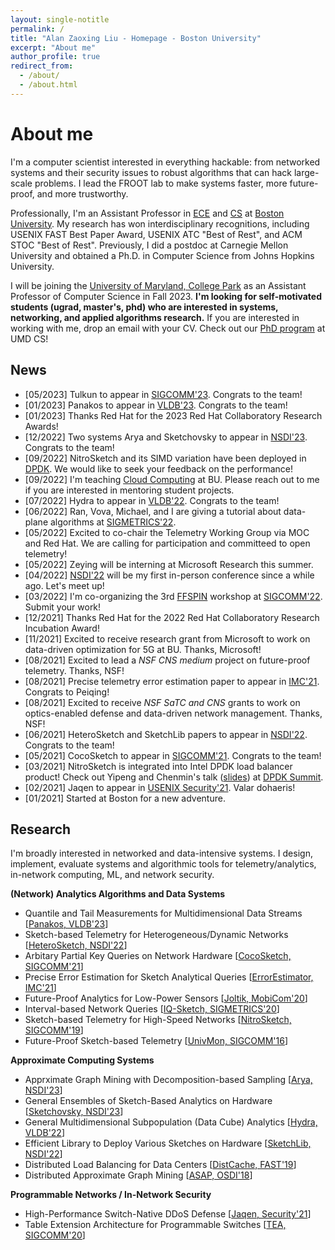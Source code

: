 ```yaml
---
layout: single-notitle
permalink: /
title: "Alan Zaoxing Liu - Homepage - Boston University"
excerpt: "About me"
author_profile: true
redirect_from: 
  - /about/
  - /about.html
---
```

About me
======
I'm a computer scientist interested in everything hackable: from networked systems and their security issues to robust algorithms that can hack large-scale problems. I lead the FROOT lab to make systems faster, more future-proof, and more trustworthy.

Professionally, I'm an Assistant Professor in [ECE](https://www.bu.edu/eng/departments/ece/) and [CS](https://www.bu.edu/cs/) at [Boston University](https://www.bu.edu/). My research has won interdisciplinary recognitions, including USENIX FAST Best Paper Award, USENIX ATC "Best of Rest", and ACM STOC "Best of Rest". Previously, I did a postdoc at Carnegie Mellon University and obtained a Ph.D. in Computer Science from Johns Hopkins University.

I will be joining the [University of Maryland, College Park](https://www.cs.umd.edu/) as an Assistant Professor of Computer Science in Fall 2023. **I'm looking for self-motivated students (ugrad, master's, phd) who are interested in systems, networking, and applied algorithms research.** If you are interested in working with me, drop an email with your CV. Check out our [PhD program](https://www.cs.umd.edu/grad/apply) at UMD CS! 

<!-- **Feel free to contact me if you are interested in research internship opportunites.** -->


News
------
* [05/2023]  Tulkun to appear in [SIGCOMM'23](https://conferences.sigcomm.org/sigcomm/2023/). Congrats to the team!
* [01/2023]  Panakos to appear in [VLDB'23](https://vldb.org/2023/). Congrats to the team!
* [01/2023]  Thanks Red Hat for the 2023 Red Hat Collaboratory Research Awards!   
* [12/2022]  Two systems Arya and Sketchovsky to appear in [NSDI'23](https://www.usenix.org/conference/nsdi23). Congrats to the team! 
* [09/2022]  NitroSketch and its SIMD variation have been deployed in [DPDK](https://patches.dpdk.org/project/dpdk/patch/20220916030317.3111820-2-leyi.rong@intel.com/). We would like to seek your feedback on the performance! 
* [09/2022]  I'm teaching [Cloud Computing](/teaching/2022-fall-cloud) at BU. Please reach out to me if you are interested in mentoring student projects.
* [07/2022]  Hydra to appear in [VLDB'22](https://vldb.org/2022/). Congrats to the team!
* [06/2022]  Ran, Vova, Michael, and I are giving a tutorial about data-plane algorithms at [SIGMETRICS'22](https://www.sigmetrics.org/sigmetrics2022/tutorials.html).
* [05/2022]  Excited to co-chair the Telemetry Working Group via MOC and Red Hat. We are calling for participation and committeed to open telemetry!  
* [05/2022]  Zeying will be interning at Microsoft Research this summer.  
* [04/2022]  [NSDI'22](https://www.usenix.org/conference/nsdi22) will be my first in-person conference since a while ago. Let's meet up!  
* [03/2022]  I'm co-organizing the 3rd [FFSPIN](https://conferences.sigcomm.org/sigcomm/2022/workshop-ffspin.html) workshop at [SIGCOMM'22](https://conferences.sigcomm.org/sigcomm/2022/). Submit your work!  
* [12/2021]  Thanks Red Hat for the 2022 Red Hat Collaboratory Research Incubation Award!  
* [11/2021]  Excited to receive research grant from Microsoft to work on data-driven optimization for 5G at BU. Thanks, Microsoft!  
* [08/2021]  Excited to lead a *NSF CNS medium* project on future-proof telemetry. Thanks, NSF!  
* [08/2021]  Precise telemetry error estimation paper to appear in [IMC'21](https://conferences.sigcomm.org/imc/2021/). Congrats to Peiqing!  
* [08/2021]  Excited to receive *NSF SaTC and CNS* grants to work on optics-enabled defense and data-driven network management. Thanks, NSF!
* [06/2021]  HeteroSketch and SketchLib papers to appear in [NSDI'22](https://www.usenix.org/conference/nsdi22). Congrats to the team!  
* [05/2021]  CocoSketch to appear in [SIGCOMM'21](https://conferences.sigcomm.org/sigcomm/2021/). Congrats to the team!  
* [03/2021]  NitroSketch is integrated into Intel DPDK load balancer product! Check out Yipeng and Chenmin's talk ([slides](https://static.sched.com/hosted_files/dpdksummitapac2021/35/Handling%20Elephant%20Flow%20on%20a%20DPDK-Based%20Load%20Balancer.pdf)) at [DPDK Summit](https://sched.co/hdLm).  
* [02/2021]  Jaqen to appear in [USENIX Security'21](https://www.usenix.org/conference/usenixsecurity21). Valar dohaeris!
* [01/2021]  Started at Boston for a new adventure.



Research
------
I'm broadly interested in networked and data-intensive systems. I design, implement, evaluate systems and algorithmic tools for telemetry/analytics, in-network computing, ML, and network security.

**(Network) Analytics Algorithms and Data Systems**
- Quantile and Tail Measurements for Multidimensional Data Streams [[Panakos, VLDB'23]()]
- Sketch-based Telemetry for Heterogeneous/Dynamic Networks [[HeteroSketch, NSDI'22](/papers/2022/NSDI2022_HeteroSketch.pdf)]
- Arbitary Partial Key Queries on Network Hardware [[CocoSketch, SIGCOMM'21](/papers/2021/SIGCOMM21-CocoSketch.pdf)]
- Precise Error Estimation for Sketch Analytical Queries [[ErrorEstimator, IMC'21](/papers/2021/IMC21_ErrorEstimation.pdf)]
- Future-Proof Analytics for Low-Power Sensors [[Joltik, MobiCom'20](/papers/2020/MobiCom20_Joltik.pdf)]
- Interval-based Network Queries [[IQ-Sketch, SIGMETRICS'20](/papers/2020/SIGMETRICS20_Interval_Query.pdf)]
- Sketch-based Telemetry for High-Speed Networks [[NitroSketch, SIGCOMM'19](/papers/2019/SIGCOMM19_NitroSketch.pdf)]
- Future-Proof Sketch-based Telemetry [[UnivMon, SIGCOMM'16](/papers/2016/SIGCOMM16_UnivMon.pdf)]

**Approximate Computing Systems**
- Apprximate Graph Mining with Decomposition-based Sampling [[Arya, NSDI'23]()]
- General Ensembles of Sketch-Based Analytics on Hardware [[Sketchovsky, NSDI'23]()]
- General Multidimensional Subpopulation (Data Cube) Analytics [[Hydra, VLDB'22](/papers/2022/VLDB22_Hydra.pdf)]
- Efficient Library to Deploy Various Sketches on Hardware [[SketchLib, NSDI'22](/papers/2022/NSDI2022_SketchLib.pdf)]
- Distributed Load Balancing for Data Centers [[DistCache, FAST'19](/papers/2019/FAST19_DistCache.pdf)]
- Distributed Approximate Graph Mining [[ASAP, OSDI'18](/papers/2018/OSDI18_ASAP.pdf)]

**Programmable Networks / In-Network Security**
- High-Performance Switch-Native DDoS Defense [[Jaqen, Security'21](/papers/2021/USENIX_Security21_Jaqen.pdf)]
- Table Extension Architecture for Programmable Switches [[TEA, SIGCOMM'20](/papers/2020/SIGCOMM20_TEA.pdf)]



